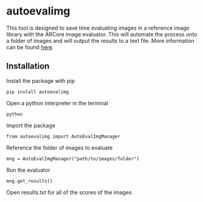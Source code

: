 # autoevalimg

This tool is designed to save time evaluating images in a reference image library with the ARCore image evaluator. This will automate the process onto a folder of images and will output the results to a text file. More information can be found [here](https://developers.google.com/ar/develop/java/augmented-images/arcoreimg).

## Installation

Install the package with pip
```
pip install autoevalimg
```

Open a python interpreter in the terminal
```
python
```

Import the package
```
from autoevalimg import AutoEvalImgManager
```

Reference the folder of images to evaluate
```
mng = AutoEvalImgManager("path/to/images/folder")
```

Run the evaluator
```
mng.get_results()
```

Open results.txt for all of the scores of the images